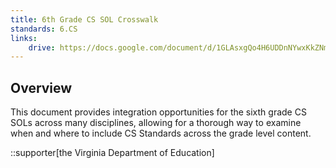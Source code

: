 ```yaml
---
title: 6th Grade CS SOL Crosswalk
standards: 6.CS
links:
    drive: https://docs.google.com/document/d/1GLAsxgQo4H6UDDnNYwxKkZNmDzT8g4XEecc07zFGZWU/edit?usp=drive_link
---
```


## Overview
This document provides integration opportunities for the sixth grade CS SOLs across many disciplines, allowing for a thorough way to examine when and where to include CS Standards across the grade level content.

::supporter[the Virginia Department of Education]